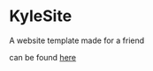 # KyleSite
A website template made for a friend

can be found [here](https://wil-ro.github.io/KyleSite/)
